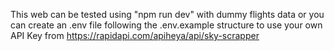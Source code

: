 This web can be tested using "npm run dev" with dummy flights data or you can create an .env file following the .env.example structure to use your own API Key from https://rapidapi.com/apiheya/api/sky-scrapper